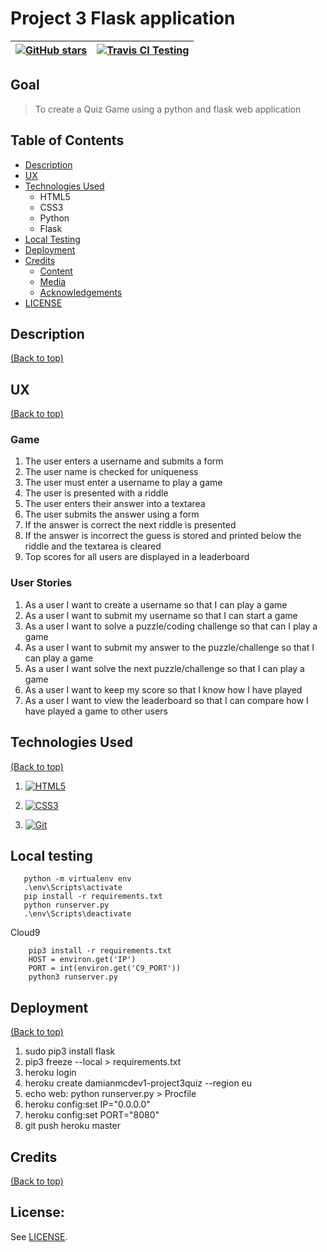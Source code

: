 # Project 3 Flask application

| <a href="https://github.com/DamianMcNulty/project3quiz/stargazers">     <img src="https://img.shields.io/github/stars/DamianMcNulty/project3quiz.svg?style=social" alt="GitHub stars"> </a> 	| [![Travis CI Testing](https://travis-ci.org/DamianMcNulty/project3quiz.svg?branch=master)](https://travis-ci.org/DamianMcNulty/project3quiz) 	|
|-----------------------------------------------------------------------------------------------------------------------------------------------------------------------------------------------	|------------------------------------------------------------------------------------------------------------------------------------------------	|

## Goal
>To create a Quiz Game using a python and flask web application

## Table of Contents
- [Description](#description)
- [UX](#ux)
- [Technologies Used](#technologies-used)
    - HTML5
    - CSS3
    - Python
    - Flask
- [Local Testing](#local-testing)
- [Deployment](#deployment)
- [Credits](#credits)
    - [Content](#content)
    - [Media](#media)
    - [Acknowledgements](#acknowledgements)
- [LICENSE](#license)

## Description
[(Back to top)](#table-of-contents)

## UX
[(Back to top)](#table-of-contents)
### Game
1. The user enters a username and submits a form
2. The user name is checked for uniqueness
3. The user must enter a username to play a game
4. The user is presented with a riddle
5. The user enters their answer into a textarea
6. The user submits the answer using a form
7. If the answer is correct the next riddle is presented
8. If the answer is incorrect the guess is stored and printed below the riddle and the textarea is cleared
9. Top scores for all users are displayed in a leaderboard

### User Stories
1. As a user I want to create a username so that I can play a game
2. As a user I want to submit my username so that I can start a game
3. As a user I want to solve a puzzle/coding challenge so that can I play a game
4. As a user I want to submit my answer to the puzzle/challenge so that I can play a game
5. As a user I want solve the next puzzle/challenge so that I can play a game
6. As a user I want to keep my score so that I know how I have played
7. As a user I want to view the leaderboard so that I can compare how I have played a game to other users
## Technologies Used
[(Back to top)](#table-of-contents)
1. [![HTML5](https://github.com/DamianMcNulty/my-first-website/blob/master/img/HTML5_logo_and_wordmark.svg)](https://en.wikipedia.org/wiki/HTML5) 

2. [![CSS3](https://github.com/DamianMcNulty/my-first-website/blob/master/img/CSS3_logo_and_wordmark.svg)](https://en.wikipedia.org/wiki/Cascading_Style_Sheets)  

3. [![Git](https://github.com/DamianMcNulty/my-first-website/blob/master/img/Git-logo.svg)](https://en.wikipedia.org/wiki/Git)  

## Local testing
```pip install virtualenv
   python -m virtualenv env
   .\env\Scripts\activate
   pip install -r requirements.txt
   python runserver.py
   .\env\Scripts\deactivate
```

Cloud9
```
    pip3 install -r requirements.txt
    HOST = environ.get('IP')
    PORT = int(environ.get('C9_PORT'))
    python3 runserver.py
```

## Deployment
[(Back to top)](#table-of-contents)
1. sudo pip3 install flask
2. pip3 freeze --local > requirements.txt
1. heroku login
2. heroku create damianmcdev1-project3quiz --region eu
3. echo web: python runserver.py > Procfile
4. heroku config:set IP="0.0.0.0"
5. heroku config:set PORT="8080"
6. git push heroku master

 
## Credits
[(Back to top)](#table-of-contents)

## License:

See [LICENSE](LICENSE).
